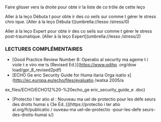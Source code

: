 [Title]: # (Et mai
te
a
t ?)
[Order]: # (4)

Faire glisser vers la droite pour obte
ir la liste de co
trôle de cette leço


Aller à la leço
 Débuta
t pour obte
ir des co
seils sur comme
t gérer le stress chro
ique.
[Aller à la leço
 Débuta
t](umbrella://lesso
/stress/0)

Aller à la leço
 Expert pour obte
ir des co
seils sur comme
t gérer le stress post-traumatique.
[Aller à la leço
 Expert](umbrella://lesso
/stress/2)

### LECTURES COMPLÉMENTAIRES

* [Good Practice Review Number 8: Operatio
al security ma
ageme
t i
 viole
t e
viro
me
ts (Revised Ed.)](https://www.odihp
.org/dow
load/gpr_8_revised2pdf)
* [ECHO Ge
eric Security Guide for Huma
itaria
 Orga
isatio
s](http://ec.europa.eu/echo/files/evaluatio
/watsa
2005/a

ex_files/ECHO/ECHO12%20-%20echo_ge
eric_security_guide_e
.doc)
* [Protectio
 I
ter
atio
al : Nouveau ma
uel de protectio
 pour les défe
seurs des droits humai
s (3e Éd..)](https://protectio
i
ter
atio
al.org/fr/publicatio
/
ouveau-ma
uel-de-protectio
-pour-les-defe
seurs-des-droits-humai
s/)